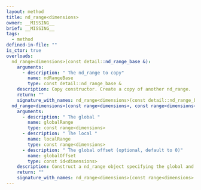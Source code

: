 ```yaml
---
layout: method
title: nd_range<dimensions>
owner: __MISSING__
brief: __MISSING__
tags:
  - method
defined-in-file: ""
is_ctor: true
overloads:
  nd_range<dimensions>(const detail::nd_range_base &):
    arguments:
      - description: " The nd_range to copy"
        name: ndRangeBase
        type: const detail::nd_range_base &
    description: Copy constructor. Create a copy of another nd_range.
    return: ""
    signature_with_names: nd_range<dimensions>(const detail::nd_range_base & ndRangeBase)
  nd_range<dimensions>(const range<dimensions>, const range<dimensions>, const id<dimensions>):
    arguments:
      - description: " The global "
        name: globalRange
        type: const range<dimensions>
      - description: " The local "
        name: localRange
        type: const range<dimensions>
      - description: " The global offset (optional, default to 0)"
        name: globalOffset
        type: const id<dimensions>
    description: Construct a nd_range object specifying the global and local range and an optional offset. Note that the global range must divisible by the local range in order to be usable by a
    return: ""
    signature_with_names: nd_range<dimensions>(const range<dimensions> globalRange, const range<dimensions> localRange, const id<dimensions> globalOffset)
---
```

